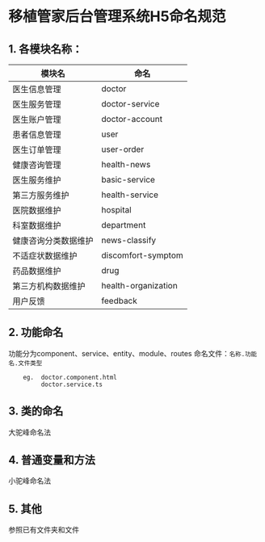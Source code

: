 # 移植管家后台管理系统H5命名规范
## 1. 各模块名称：

| 模块名 | 命名 | 
| --- | --- | 
| 医生信息管理 | doctor | 
| 医生服务管理 | doctor-service |
| 医生账户管理 | doctor-account |
| 患者信息管理 | user |
| 医生订单管理 | user-order |
| 健康咨询管理 | health-news |
| 医生服务维护 | basic-service |
| 第三方服务维护 | health-service |
| 医院数据维护 | hospital |
| 科室数据维护 | department |
| 健康咨询分类数据维护 | news-classify |
| 不适症状数据维护 | discomfort-symptom |
| 药品数据维护 | drug |
| 第三方机构数据维护 | health-organization |
| 用户反馈 | feedback |

## 2. 功能命名
功能分为component、service、entity、module、routes
命名文件：`名称.功能名.文件类型`

```
    eg.  doctor.component.html 
         doctor.service.ts
```
## 3. 类的命名
大驼峰命名法

## 4. 普通变量和方法
小驼峰命名法
## 5. 其他
参照已有文件夹和文件




